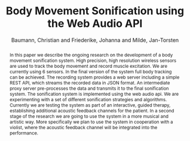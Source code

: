 --- 
  title: "Body Movement Sonification using the Web Audio API" 
  abstract: "In this paper we describe the ongoing research on the development of a body movement sonification system. High precision, high resolution wireless sensors are used to track the body movement and record muscle excitation. We are currently using 6 sensors. In the final version of the system full body tracking can be achieved. The recording system provides a web server including a simple REST API, which streams the recorded data in JSON format. An intermediate proxy server pre-processes the data and transmits it to the final sonification system. The sonification system is implemented using the web audio api. We are experimenting with a set of different sonification strategies and algorithms. Currently we are testing the system as part of an interactive, guided therapy, establishing additional acoustic feedback channels for the patient. In a second stage of the research we are going to use the system in a more musical and artistic way. More specifically we plan to use the system in cooperation with a violist, where the acoustic feedback channel will be integrated into the performance." 
  address: "Berlin" 
  author: "Baumann, Christian and Friederike, Johanna and Milde, Jan-Torsten" 
  booktitle: "Proceedings of the International Web Audio Conference" 
  editor: "Monschke, Jan and Guttandin, Christoph and Schnell, Norbert and Jenkinson, Thomas and Schaedler, Jack" 
  month: "Proceedings of the International Web Audio Conference"
  pages: "5--8" 
  publisher: "TU Berlin" 
  series: "WAC '18"
  type: "Paper"  
  year: "2018" 
  id: "2018_5" 
  tags: year2018 
  pdflink: /_data/papers/pdf/2018/2018_5.pdf
  ISSN: Can't find it!
---